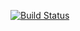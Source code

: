 [![Build Status](https://travis-ci.org/otiai10/ios-travis-ci-example.svg?branch=master)](https://travis-ci.org/otiai10/ios-travis-ci-example)

